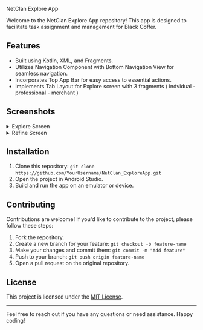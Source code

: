NetClan Explore App

Welcome to the NetClan Explore App repository! This app is designed to facilitate task assignment and management for Black Coffer.

## Features

- Built using Kotlin, XML, and Fragments.
- Utilizes Navigation Component with Bottom Navigation View for seamless navigation.
- Incorporates Top App Bar for easy access to essential actions.
- Implements Tab Layout for Explore screen with 3 fragments ( indvidual - professional - merchant )

## Screenshots

<details>
  <summary>Explore Screen</summary>
  <img src="https://raw.githubusercontent.com/OmarLkhalil/NetClan_UI/master/screenshot/s1a.png" alt="Explore Screen" width="300"/>
</details>

<details>
  <summary>Refine Screen</summary>
  <img src="https://raw.githubusercontent.com/OmarLkhalil/NetClan_UI/master/screenshot/s2a.png" alt="Refine Screen" width="300"/>
</details>

## Installation

1. Clone this repository: `git clone https://github.com/YourUsername/NetClan_ExploreApp.git`
2. Open the project in Android Studio.
3. Build and run the app on an emulator or device.

## Contributing

Contributions are welcome! If you'd like to contribute to the project, please follow these steps:

1. Fork the repository.
2. Create a new branch for your feature: `git checkout -b feature-name`
3. Make your changes and commit them: `git commit -m "Add feature"`
4. Push to your branch: `git push origin feature-name`
5. Open a pull request on the original repository.

## License

This project is licensed under the [MIT License](LICENSE).

---

Feel free to reach out if you have any questions or need assistance. Happy coding!
